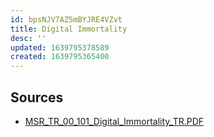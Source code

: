 ```yaml
---
id: bpsNJV7AZ5mBYJRE4VZvt
title: Digital Immortality
desc: ''
updated: 1639795378589
created: 1639795365400
---
```


## Sources

* [MSR_TR_00_101_Digital_Immortality_TR.PDF](https://www.microsoft.com/en-us/research/wp-content/uploads/2016/02/tr-2000-101.pdf)